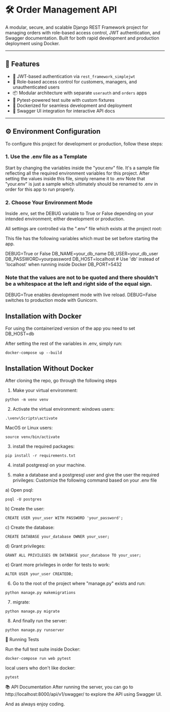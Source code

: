 # 🛠️ Order Management API

A modular, secure, and scalable Django REST Framework project for managing orders with role-based access control, JWT authentication, and Swagger documentation. Built for both rapid development and production deployment using Docker.

---

## 🚀 Features

- 🔐 JWT-based authentication via `rest_framework_simplejwt`
- 👥 Role-based access control for customers, managers, and unauthenticated users
- 📦 Modular architecture with separate `userauth` and `orders` apps
- 🧪 Pytest-powered test suite with custom fixtures
- 🐳 Dockerized for seamless development and deployment
- 📘 Swagger UI integration for interactive API docs

---

## ⚙️ Environment Configuration

To configure this project for development or production, follow these steps:

### 1. Use the .env file as a Template

Start by changing the variables inside the "your.env" file. It's a sample file reflecting all the required environment variables for this project. After setting the values inside this file, simply rename it to .env
Note that "your.env" is just a sample which ultimately should be renamed to .env in order for this app to run properly.

### 2. Choose Your Environment Mode

Inside .env, set the DEBUG variable to True or False depending on your intended environment; either development or production.

All settings are controlled via the ".env" file which exists at the project root:

This file has the following variables which must be set before starting the app.

DEBUG=True or False
DB_NAME=your_db_name
DB_USER=your_db_user
DB_PASSWORD=yourpassword
DB_HOST=localhost  # Use 'db' instead of 'localhost' when running inside Docker
DB_PORT=5432

### Note that the values are not to be quoted and there shouldn't be a whitespace at the left and right side of the equal sign.

DEBUG=True enables development mode with live reload.
DEBUG=False switches to production mode with Gunicorn.

## Installation with Docker 

For using the containerized version of the app you need to set DB_HOST=db

After setting the rest of the variables in .env, simply run:
```
docker-compose up --build
```

## Installation Without Docker 

After cloning the repo, go through the following steps

1) Make your virtual environment:
```
python -m venv venv
```

2) Activate the virtual environment:
windows users:
```
.\venv\Scripts\activate
```

MacOS or Linux users:
```
source venv/bin/activate
```

3) install the required packages:
```
pip install -r requirements.txt
```

4) install postgresql on your machine.

5) make a database and a postgresql user and give the user the required privileges:
Customize the following command based on your .env file

a) Open psql:
```
psql -U postgres
```

b) Create the user:
```
CREATE USER your_user WITH PASSWORD 'your_password';
```

c) Create the database:
```
CREATE DATABASE your_database OWNER your_user;
```

d) Grant privileges:
```
GRANT ALL PRIVILEGES ON DATABASE your_database TO your_user;
```

e) Grant more privileges in order for tests to work:
```
ALTER USER your_user CREATEDB;
```

6) Go to the root of the project where "manage.py" exists and run:
```
python manage.py makemigrations
```

7) migrate:
```
python manage.py migrate
```

8) And finally run the server:
```
python manage.py runserver
```

🧪 Running Tests

Run the full test suite inside Docker:
```
docker-compose run web pytest
```

local users who don't like docker:
```
pytest
```

📚 API Documentation
After running the server, you can go to http://localhost:8000/api/v1/swagger/ to explore the API using Swagger UI.

And as always enjoy coding.
